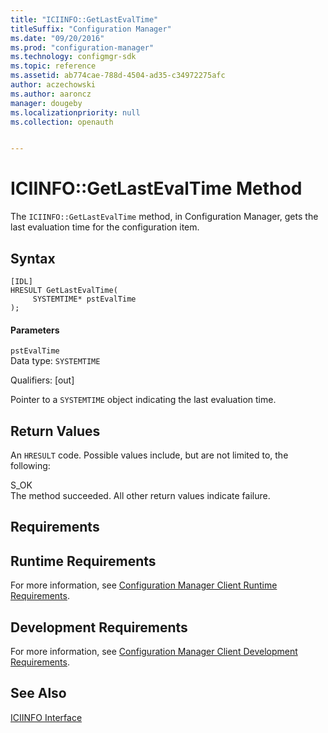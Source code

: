 ```yaml
---
title: "ICIINFO::GetLastEvalTime"
titleSuffix: "Configuration Manager"
ms.date: "09/20/2016"
ms.prod: "configuration-manager"
ms.technology: configmgr-sdk
ms.topic: reference
ms.assetid: ab774cae-788d-4504-ad35-c34972275afc
author: aczechowski
ms.author: aaroncz
manager: dougeby
ms.localizationpriority: null
ms.collection: openauth


---
```

# ICIINFO::GetLastEvalTime Method
The `ICIINFO::GetLastEvalTime` method, in Configuration Manager, gets the last evaluation time for the configuration item.  

## Syntax  

```  
[IDL]  
HRESULT GetLastEvalTime(  
     SYSTEMTIME* pstEvalTime  
);  
```  

#### Parameters  
 `pstEvalTime`  
 Data type: `SYSTEMTIME`  

 Qualifiers: [out]  

 Pointer to a `SYSTEMTIME` object indicating the last evaluation time.  

## Return Values  
 An `HRESULT` code. Possible values include, but are not limited to, the following:  

 S_OK  
 The method succeeded. All other return values indicate failure.  

## Requirements  

## Runtime Requirements  
 For more information, see [Configuration Manager Client Runtime Requirements](../../../../../develop/core/reqs/client-runtime-requirements.md).  

## Development Requirements  
 For more information, see [Configuration Manager Client Development Requirements](../../../../../develop/core/reqs/client-development-requirements.md).  

## See Also  
 [ICIINFO Interface](../../../../../develop/reference/core/clients/client-classes/iciinfo-interface.md)
